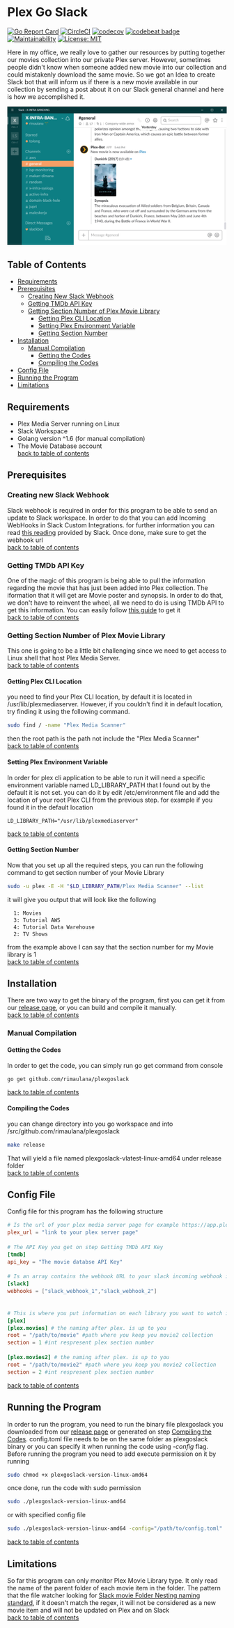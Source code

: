 # Plex Go Slack

[![Go Report Card](https://goreportcard.com/badge/github.com/rimaulana/plexgoslack)](https://goreportcard.com/report/github.com/rimaulana/plexgoslack) [![CircleCI](https://img.shields.io/circleci/project/github/rimaulana/plexgoslack.svg)](https://circleci.com/gh/rimaulana/plexgoslack/tree/master) [![codecov](https://codecov.io/gh/rimaulana/plexgoslack/branch/master/graph/badge.svg)](https://codecov.io/gh/rimaulana/plexgoslack) [![codebeat badge](https://codebeat.co/badges/c217e8a8-b808-4b35-aee0-a0705874289d)](https://codebeat.co/projects/github-com-rimaulana-plexgoslack-master) [![Maintainability](https://api.codeclimate.com/v1/badges/4a663411cfea93342333/maintainability)](https://codeclimate.com/github/rimaulana/plexgoslack/maintainability) [![License: MIT](https://img.shields.io/badge/License-MIT-blue.svg)](https://opensource.org/licenses/MIT)

Here in my office, we really love to gather our resources by putting together our movies collection into our private Plex server. However, sometimes people didn't know when someone added new movie into our collection and could mistakenly
download the same movie. So we got an Idea to create Slack bot that will inform us if there is a new movie available in our collection by sending a post about it on our Slack general channel and here is how we accomplished it.

![alt text](screenshots/slack-message.png "Slack Message Format")

## Table of Contents
- [Requirements](#requirements)
- [Prerequisites](#prerequisites)
  - [Creating New Slack Webhook](#creating-new-slack-webhook)
  - [Getting TMDb API Key](#getting-tmdb-api-key)
  - [Getting Section Number of Plex Movie Library](#getting-section-number-of-plex-movie-library)
    - [Getting Plex CLI Location](#getting-plex-cli-location)
    - [Setting Plex Environment Variable](#setting-plex-environment-variable)
    - [Getting Section Number](#getting-section-number)
- [Installation](#installation)
  - [Manual Compilation](#manual-compilation)
    - [Getting the Codes](#getting-the-codes)
    - [Compiling the Codes](#compiling-the-codes)
- [Config File](#config-file)
- [Running the Program](#running-the-program)
- [Limitations](#limitations)

## Requirements

* Plex Media Server running on Linux
* Slack Workspace
* Golang version ^1.6 (for manual compilation)
* The Movie Database account  
[back to table of contents](#table-of-contents)

## Prerequisites
### Creating new Slack Webhook

Slack webhook is required in order for this program to be able to send an update to Slack workspace. In order to do that you can add Incoming WebHooks in Slack Custom Integrations. for further information you can read [this reading](https://api.slack.com/incoming-webhooks) provided by Slack. Once done, make sure to get the webhook url  
[back to table of contents](#table-of-contents)

### Getting TMDb API Key

One of the magic of this program is being able to pull the information regarding the movie that has just been added into Plex collection. The iformation that it will get are Movie poster and synopsis. In order to do that, we don't have to reinvent the wheel, all we need to do is using TMDb API to get this information. You can easily follow [this guide](https://developers.themoviedb.org/3/getting-started/introduction) to get it  
[back to table of contents](#table-of-contents)

### Getting Section Number of Plex Movie Library

This one is going to be a little bit challenging since we need to get access to Linux shell that host Plex Media Server.  
[back to table of contents](#table-of-contents)

#### Getting Plex CLI Location

you need to find your Plex CLI location, by default it is located in /usr/lib/plexmediaserver. However, if you couldn't find it in default location, try finding it using the following command.

```bash
sudo find / -name "Plex Media Scanner"
```

then the root path is the path not include the "Plex Media Scanner"  
[back to table of contents](#table-of-contents)

#### Setting Plex Environment Variable

In order for plex cli application to be able to run it will need a specific environment variable named LD_LIBRARY_PATH that I found out by the default it is not set. you can do it by edit /etc/environment file and add the location of your root Plex CLI from the previous step. for example if you found it in the default location

```text
LD_LIBRARY_PATH="/usr/lib/plexmediaserver"
```  
[back to table of contents](#table-of-contents)

#### Getting Section Number

Now that you set up all the required steps, you can run the following command to get section number of your Movie Library

```bash
sudo -u plex -E -H "$LD_LIBRARY_PATH/Plex Media Scanner" --list
```

it will give you output that will look like the following

```text
  1: Movies
  3: Tutorial AWS
  4: Tutorial Data Warehouse
  2: TV Shows
```

from the example above I can say that the section number for my Movie library is 1  
[back to table of contents](#table-of-contents)

## Installation
There are two way to get the binary of the program, first you can get it from our [release page](https://github.com/rimaulana/plexgoslack/releases), or you can build and compile it manually.  
[back to table of contents](#table-of-contents)

### Manual Compilation
#### Getting the Codes

In order to get the code, you can simply run go get command from console

```bash
go get github.com/rimaulana/plexgoslack
```  
[back to table of contents](#table-of-contents)

#### Compiling the Codes

you can change directory into you go workspace and into /src/github.com/rimaulana/plexgoslack

```bash
make release
```

That will yield a file named plexgoslack-vlatest-linux-amd64 under release folder  
[back to table of contents](#table-of-contents)

## Config File

Config file for this program has the following structure

```toml
# Is the url of your plex media server page for example https://app.plex.tv
plex_url = "link to your plex server page"

# The API Key you get on step Getting TMDb API Key
[tmdb]
api_key = "The movie databse API Key"

# Is an array contains the webhook URL to your slack incoming webhook integration. it can be multiple webhooks
[slack]
webhooks = ["slack_webhook_1","slack_webhook_2"]


# This is where you put information on each library you want to watch if there are changes. It can be multiple libraris but you need to see the limitations
[plex]
[plex.movies] # the naming after plex. is up to you
root = "/path/to/movie" #path where you keep you movie2 collection
section = 1 #int respresent plex section number

[plex.movies2] # the naming after plex. is up to you
root = "/path/to/movie2" #path where you keep you movie2 collection
section = 2 #int respresent plex section number
```  
[back to table of contents](#table-of-contents)

## Running the Program

In order to run the program, you need to run the binary file plexgoslack you downloaded from our [release page](https://github.com/rimaulana/plexgoslack/releases) or generated on step [Compiling the Codes](#compiling-the-codes). config.toml file needs to be on the same folder as plexgoslack binary or you can specify it when running the code using *-config* flag. Before running the program you need to add execute permission on it by running

```bash
sudo chmod +x plexgoslack-version-linux-amd64
```

once done, run the code with sudo permission

```bash
sudo ./plexgoslack-version-linux-amd64
```  
or with specified config file
```bash
sudo ./plexgoslack-version-linux-amd64 -config="/path/to/config.toml"
```
[back to table of contents](#table-of-contents)

## Limitations

So far this program can only monitor Plex Movie Library type. It only read the name of the parent folder of each movie item in the folder. The pattern that the file watcher looking for [Slack movie Folder Nesting naming standard](https://support.plex.tv/hc/en-us/articles/200381023-Naming-Movie-files), if it doesn't match the regex, it will not be considered as a new movie item and will not be updated on Plex and on Slack  
[back to table of contents](#table-of-contents)